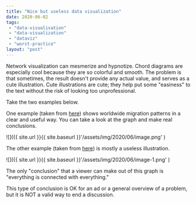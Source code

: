 ```yaml
---
title: "Nice but useless data visualization"
date: 2020-06-02
tags: 
 - "data-visualisation"
 - "data-visualization"
 - "dataviz"
 - "worst-practice"
layout: "post"
---
```


Network visualization can mesmerize and hypnotize. Chord diagrams are especially cool because they are so colorful and smooth. The problem is that sometimes, the result doesn't provide any actual value, and serves as a cute illustration. Cute illustrations are cute; they help put some "easiness" to the text without the risk of looking too unprofessional. 

Take the two examples below. 

One example (taken from [here](https://www.data-to-viz.com/graph/chord.html)) shows worldwide migration patterns in a clear and useful way. You can take a look at the graph and make real conclusions.

![]({{ site.url }}{{ site.baseurl }}'/assets/img/2020/06/image.png' )

The other example (taken from [here](https://fashiontomenandwomens.fashion.blog/2020/03/22/patent-portfolio-mapping-data-visualization/)) is mostly a useless illustration. 

![]({{ site.url }}{{ site.baseurl }}'/assets/img/2020/06/image-1.png' )

The only "conclusion" that a viewer can make out of this graph is "everything is connected with everything." 

This type of conclusion is OK for an ad or a general overview of a problem, but it is NOT a valid way to end a discussion. 
